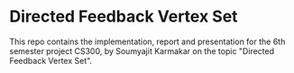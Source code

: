 # Directed Feedback Vertex Set
This repo contains the implementation, report and presentation for the 6th semester project CS300, by Soumyajit Karmakar on the topic "Directed Feedback Vertex Set".
